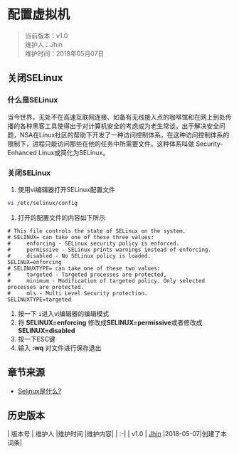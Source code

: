 # 配置虚拟机
>当前版本：v1.0  
>维护人：Jhin  
>维护时间：2018年05月07日

## 关闭SELinux
### 什么是SELinux
当今世界，无处不在高速互联网连接、如备有无线接入点的咖啡馆和在网上到处传播的各种黑客工具使得出于对计算机安全的考虑成为老生常谈。出于解决安全问题，NSA在Linux社区的帮助下开发了一种访问控制体系，在这种访问控制体系的限制下，进程只能访问那些在他的任务中所需要文件。这种体系叫做 Security-Enhanced Linux或简化为SELinux。
### 关闭SELinux
1. 使用vi编辑器打开SELinux配置文件
```bash
vi /etc/selinux/config
```
1. 打开的配置文件的内容如下所示
```
# This file controls the state of SELinux on the system.
# SELINUX= can take one of these three values:
#     enforcing - SELinux security policy is enforced.
#     permissive - SELinux prints warnings instead of enforcing.
#     disabled - No SELinux policy is loaded.
SELINUX=enforcing
# SELINUXTYPE= can take one of these two values:
#     targeted - Targeted processes are protected,
#     minimum - Modification of targeted policy. Only selected processes are protected.
#     mls - Multi Level Security protection.
SELINUXTYPE=targeted
```
1. 按一下 `i`进入vi编辑器的编辑模式  
1. 将 **SELINUX=enforcing** 修改成**SELINUX=permissive**或者修改成**SELINUX=disabled**
1. 按一下ESC键
1. 输入 **:wq** 对文件进行保存退出

## 章节来源
+ [Selinux是什么?](https://blog.csdn.net/flaght/article/details/2973910)

## 历史版本

| 版本号 | 维护人 |维护时间 |维护内容|
| :-|
| v1.0 | [Jhin](http://blog.link-lin.cn) |2018-05-07|创建了本词条|
